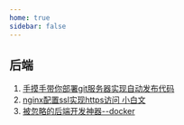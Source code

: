 ```yaml
---
home: true
sidebar: false
---
```

## 后端
1. [手摸手带你部署git服务器实现自动发布代码](./notes/backend/手摸手带你部署git服务器实现自动发布代码.md)
2. [nginx配置ssl实现https访问 小白文](./notes/backend/nginx配置ssl实现https访问%20小白文.md)
3. [被忽略的后端开发神器--docker](./notes/backend/被忽略的后端开发神器--docker.md)
